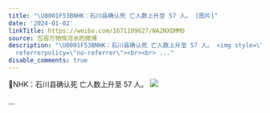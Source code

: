 ```yaml
---
title: "\U0001F53BNHK：石川县确认死 亡人数上升至 57 人。 [图片]"
date: '2024-01-02'
linkTitle: https://weibo.com/1671109627/NA2NXDMMD
source: 包容万物恒河水的微博
description: "\U0001F53BNHK：石川县确认死 亡人数上升至 57 人。 <img style=\"\" src=\"https://tvax3.sinaimg.cn/large/639b1bfbly1hlfshmp3kzj20qj0m012q.jpg\"
  referrerpolicy=\"no-referrer\"><br><br> ..."
disable_comments: true
---
```

🔻NHK：石川县确认死 亡人数上升至 57 人。 <img style="" src="https://tvax3.sinaimg.cn/large/639b1bfbly1hlfshmp3kzj20qj0m012q.jpg" referrerpolicy="no-referrer"><br><br> ...